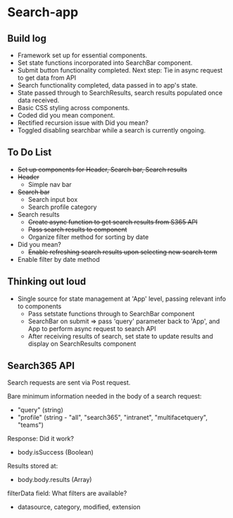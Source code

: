 # Search-app

## Build log
- Framework set up for essential components.
- Set state functions incorporated into SearchBar component.
- Submit button functionality completed. Next step: Tie in async request to get data from API
- Search functionality completed, data passed in to app's state.
- State passed through to SearchResults, search results populated once data received.
- Basic CSS styling across components.
- Coded did you mean component.
- Rectified recursion issue with Did you mean?
- Toggled disabling searchbar while a search is currently ongoing.

## To Do List
- ~~Set up components for Header, Search bar, Search results~~
- ~~Header~~
  - Simple nav bar
- ~~Search bar~~
  - Search input box
  - Search profile category
- Search results
  - ~~Create async function to get search results from S365 API~~
  - ~~Pass search results to component~~
  - Organize filter method for sorting by date
- Did you mean?
  - ~~Enable refreshing search results upon selecting new search term~~
- Enable filter by date method

## Thinking out loud
- Single source for state management at 'App' level, passing relevant info to components
  - Pass setstate functions through to SearchBar component
  - SearchBar on submit => pass 'query' parameter back to 'App', and App to perform async request to search API
  - After receiving results of search, set state to update results and display on SearchResults component

## Search365 API
Search requests are sent via Post request.

Bare minimum information needed in the body of a search request:
- "query" (string)
- "profile" (string - "all", "search365", "intranet", "multifacetquery", "teams")

Response:
Did it work?
- body.isSuccess (Boolean)

Results stored at:
- body.body.results (Array)

filterData field:
What filters are available?
- datasource, category, modified, extension